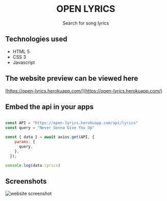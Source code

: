 <h1 align="center">OPEN LYRICS</h1>

<p align="center">Search for song lyrics</p>

## Technologies used

* HTML 5
* CSS 3
* Javascript

## The website preview can be viewed here
[https://open-lyrics.herokuapp.com/](https://open-lyrics.herokuapp.com/)


## Embed the api in your apps

```js

const API = "https://open-lyrics.herokuapp.com/api/lyrics"
const query = "Never Gonna Give You Up"

const { data } = await axios.get(API, {
    params: {
      query,
    },
  });

console.log(data.lyrics)

```

## Screenshots


![website screenshot](https://gdurl.com/1Jii)